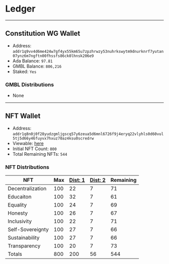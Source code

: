 # Ledger

---

## Constitution WG Wallet
- Address: `addr1q9vv4d6me424w7gf4yx55km65u7zpzhrwzy53nuhrkswytm9dnurknrf7yutan07ynz6m7ngftn00fhssfs86ck0lhnsk206e9`
- Ada Balance: `97.81`
- GMBL Balance: `806,216`
- Staked: `Yes`

### GMBL Distributions
- None

---

## NFT Wallet
- Address: `addr1q8n0j0f28yudzgmljgscq57y6zeua5d6mnl6726f9j4eryq22vlyhls0d60vul5tj5d66y46fuyvx7hxuz70az4ksu0scredrw`
- Viewable: [here](https://pool.pm/addr1q8n0j0f28yudzgmljgscq57y6zeua5d6mnl6726f9j4eryq22vlyhls0d60vul5tj5d66y46fuyvx7hxuz70az4ksu0scredrw)
- Initial NFT Count: `800`
- Total Remaining NFTs: `544`

### NFT Distributions
| NFT             | Max | [Dist: 1](https://github.com/st8tikratio/Constitution_WG_2022/blob/main/distros/dis-1.md) | [Dist: 2](https://github.com/st8tikratio/Constitution_WG_2022/blob/main/distros/dis-2.md) | Remaining |
| ---             | --- | ----                                                                                      | -----                                                                                     | -----     |
| Decentralization| 100 | 22                                                                                        | 7                                                                                         | 71        |
| Educaiton       | 100 | 32                                                                                        | 7                                                                                         | 61        |
| Equality        | 100 | 24                                                                                        | 7                                                                                         | 69        |     
| Honesty         | 100 | 26                                                                                        | 7                                                                                         | 67        |
| Inclusivity     | 100 | 22                                                                                        | 7                                                                                         | 71        |
| Self-Sovereignty| 100 | 27                                                                                        | 7                                                                                         | 66        |
| Sustainability  | 100 | 27                                                                                        | 7                                                                                         | 66        |
| Transparency    | 100 | 20                                                                                        | 7                                                                                         | 73        |
| Totals          | 800 | 200                                                                                       | 56                                                                                        | 544       |



